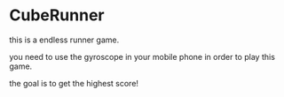 CubeRunner
===================
this is a endless runner game.

you need to use the gyroscope in your mobile phone in order to play this game.

the goal is to get the highest score!
